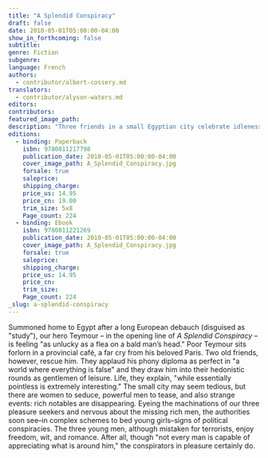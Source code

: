 ```yaml
---
title: "A Splendid Conspiracy"
draft: false
date: 2010-05-01T05:00:00-04:00
show_in_forthcoming: false
subtitle:
genre: Fiction
subgenre:
language: French
authors:
  - contributor/albert-cossery.md
translators:
  - contributor/alyson-waters.md
editors:
contributors:
featured_image_path:
description: "Three friends in a small Egyptian city celebrate idleness, elegance, and joie de vivre "
editions:
  - binding: Paperback
    isbn: 9780811217798
    publication_date: 2010-05-01T05:00:00-04:00
    cover_image_path: A_Splendid_Conspiracy.jpg
    forsale: true
    saleprice:
    shipping_charge:
    price_us: 14.95
    price_cn: 19.00
    trim_size: 5x8
    Page_count: 224
  - binding: Ebook
    isbn: 9780811221269
    publication_date: 2010-05-01T05:00:00-04:00
    cover_image_path: A_Splendid_Conspiracy.jpg
    forsale: true
    saleprice:
    shipping_charge:
    price_us: 14.95
    price_cn:
    trim_size:
    Page_count: 224
_slug: a-splendid-conspiracy
---
```


Summoned home to Egypt after a long European debauch (disguised as "study"), our hero Teymour – in the opening line of _A Splendid Conspiracy_ – is feeling "as unlucky as a flea on a bald man’s head." Poor Teymour sits forlorn in a provincial café, a far cry from his beloved Paris. Two old friends, however, rescue him. They applaud his phony diploma as perfect in "a world where everything is false" and they draw him into their hedonistic rounds as gentlemen of leisure. Life, they explain, "while essentially pointless is extremely interesting." The small city may seem tedious, but there are women to seduce, powerful men to tease, and also strange events: rich notables are disappearing. Eyeing the machinations of our three pleasure seekers and nervous about the missing rich men, the authorities soon see–in complex schemes to bed young girls–signs of political conspiracies. The three young men, although mistaken for terrorists, enjoy freedom, wit, and romance. After all, though "not every man is capable of appreciating what is around him," the conspirators in pleasure certainly do.

